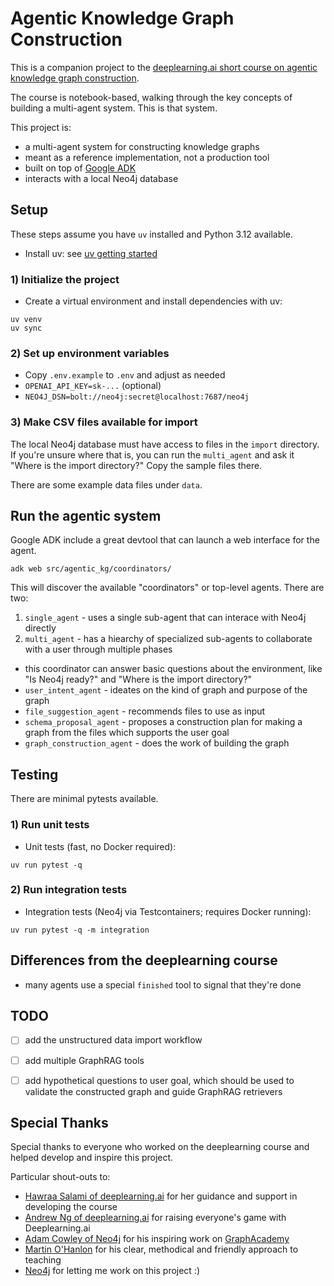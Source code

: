 # Agentic Knowledge Graph Construction

This is a companion project to the [deeplearning.ai short course on agentic knowledge graph construction](https://learn.deeplearning.ai/courses/agentic-knowledge-graph-construction/).

The course is notebook-based, walking through the key concepts of building a multi-agent system. This is that system.

This project is:
- a multi-agent system for constructing knowledge graphs
- meant as a reference implementation, not a production tool
- built on top of [Google ADK](https://github.com/google/agent-driver-kit)
- interacts with a local Neo4j database

## Setup

These steps assume you have `uv` installed and Python 3.12 available.

- Install uv: see [uv getting started](https://docs.astral.sh/uv/getting-started/installation/)

### 1) Initialize the project

- Create a virtual environment and install dependencies with uv:

```
uv venv
uv sync
```

### 2) Set up environment variables

- Copy `.env.example` to `.env` and adjust as needed
- `OPENAI_API_KEY=sk-...` (optional)
- `NEO4J_DSN=bolt://neo4j:secret@localhost:7687/neo4j`

### 3) Make CSV files available for import

The local Neo4j database must have access to files in the `import` directory. If you're unsure where that is,
you can run the `multi_agent` and ask it "Where is the import directory?" Copy the sample files there.

There are some example data files under `data`.

## Run the agentic system

Google ADK include a great devtool that can launch a web interface for the agent.

```
adk web src/agentic_kg/coordinators/
```

This will discover the available "coordinators" or top-level agents. There are two:

1. `single_agent` - uses a single sub-agent that can interace with Neo4j directly
2. `multi_agent` - has a hiearchy of specialized sub-agents to collaborate with a user through multiple phases
  - this coordinator can answer basic questions about the environment, like "Is Neo4j ready?" and "Where is the import directory?"
  - `user_intent_agent` - ideates on the kind of graph and purpose of the graph
  - `file_suggestion_agent` - recommends files to use as input 
  - `schema_proposal_agent` - proposes a construction plan for making a graph from the files which supports the user goal
  - `graph_construction_agent` - does the work of building the graph


## Testing

There are minimal pytests available.

### 1) Run unit tests

- Unit tests (fast, no Docker required):

```
uv run pytest -q
```

### 2) Run integration tests

- Integration tests (Neo4j via Testcontainers; requires Docker running):

```
uv run pytest -q -m integration
```

## Differences from the deeplearning course

- many agents use a special `finished` tool to signal that they're done

## TODO

- [ ] add the unstructured data import workflow
- [ ] add multiple GraphRAG tools
- [ ] add hypothetical questions to user goal, which should be used to validate the constructed graph and guide GraphRAG retrievers


## Special Thanks

Special thanks to everyone who worked on the deeplearning course and helped develop and inspire this project.

Particular shout-outs to:
- [Hawraa Salami of deeplearning.ai](https://www.linkedin.com/in/hawraa-salami/) for her guidance and support in developing the course
- [Andrew Ng of deeplearning.ai](https://www.linkedin.com/in/andrewyng/) for raising everyone's game with Deeplearning.ai
- [Adam Cowley of Neo4j](https://www.linkedin.com/in/adamcowley/) for his inspiring work on [GraphAcademy](https://graphacademy.neo4j.com/) 
- [Martin O'Hanlon](https://www.linkedin.com/in/martinohanlon/) for his clear, methodical and friendly approach to teaching
- [Neo4j](https://neo4j.com/) for letting me work on this project :) 
